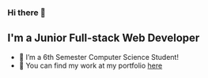 ### Hi there 👋
<!--
**alejandromaselli/alejandromaselli** is a ✨ _special_ ✨ repository because its `README.md` (this file) appears on your GitHub profile.

Here are some ideas to get you started:
-->

## I'm a Junior Full-stack Web Developer

- 🔭 I’m a 6th Semester Computer Science Student!
- 🌱 You can find my work at my portfolio [here](https://alejandromaselli.com)
